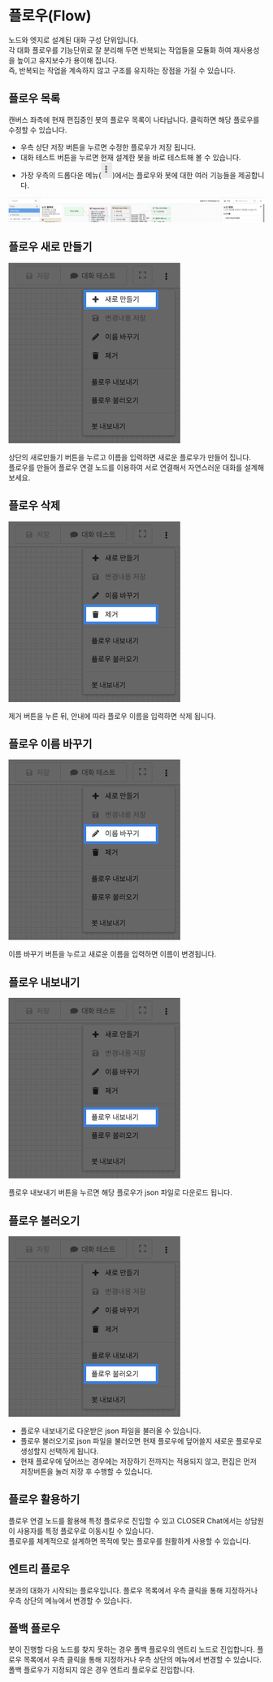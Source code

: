 # 플로우\(Flow\)

노드와 엣지로 설계된 대화 구성 단위입니다.  
각 대화 플로우를 기능단위로 잘 분리해 두면 반복되는 작업들을 모듈화 하여 재사용성을 높이고 유지보수가 용이해 집니다.  
즉, 반복되는 작업을 계속하지 않고 구조를 유지하는 장점을 가질 수 있습니다.

## 플로우 목록   <a id="flow-list"></a>

캔버스 좌측에 현재 편집중인 봇의 플로우 목록이 나타납니다. 클릭하면 해당 플로우를 수정할 수 있습니다.

* 우측 상단 저장 버튼을 누르면 수정한 플로우가 저장 됩니다. 
* 대화 테스트 버튼을 누르면 현재 설계한 봇을 바로 테스트해 볼 수 있습니다.
* 가장 우측의 드롭다운 메뉴\(![](../../.gitbook/assets/dropdown.png)\)에서는 플로우와 봇에 대한 여러 기능들을 제공합니다.

![](../../.gitbook/assets/flow_editor_.png)

## 플로우 새로 만들기   <a id="new-flow"></a>

![](../../.gitbook/assets/guide_flow_new.png)

상단의 새로만들기 버튼을 누르고 이름을 입력하면 새로운 플로우가 만들어 집니다.  
플로우를 만들어 플로우 연결 노드를 이용하여 서로 연결해서 자연스러운 대화를 설계해 보세요.

## 플로우 삭제   <a id="delete-flow"></a>

![](../../.gitbook/assets/guide_flow_delete.png)

제거 버튼을 누른 뒤, 안내에 따라 플로우 이름을 입력하면 삭제 됩니다.

## 플로우 이름 바꾸기   <a id="change-flow-name"></a>

![](../../.gitbook/assets/guide_flow_edit_name.png)

이름 바꾸기 버튼을 누르고 새로운 이름을 입력하면 이름이 변경됩니다.

## 플로우 내보내기   <a id="export-flow"></a>

![](../../.gitbook/assets/guide_flow_edit_.png)

플로우 내보내기 버튼을 누르면 해당 플로우가 json 파일로 다운로드 됩니다.

## 플로우 불러오기   <a id="import-flow"></a>

![](../../.gitbook/assets/guide_flow_edit_%20%281%29.png)

* 플로우 내보내기로 다운받은 json 파일을 불러올 수 있습니다.
* 플로우 불러오기로 json 파일을 불러오면 현재 플로우에 덮어쓸지 새로운 플로우로 생성할지 선택하게 됩니다.
* 현재 플로우에 덮어쓰는 경우에는 저장하기 전까지는 적용되지 않고, 편집은 먼저 저장버튼을 눌러 저장 후 수행할 수 있습니다.

## 플로우 활용하기   <a id="uses-flow"></a>

플로우 연결 노드를 활용해 특정 플로우로 진입할 수 있고 CLOSER Chat에서는 상담원이 사용자를 특정 플로우로 이동시킬 수 있습니다.  
플로우를 체계적으로 설계하면 목적에 맞는 플로우를 원활하게 사용할 수 있습니다.


## 엔트리 플로우 <a id="entry-flow"></a>

봇과의 대화가 시작되는 플로우입니다.
플로우 목록에서 우측 클릭을 통해 지정하거나 우측 상단의 메뉴에서 변경할 수 있습니다.

## 폴백 플로우 <a id="fallback-flow"></a>

봇이 진행할 다음 노드를 찾지 못하는 경우 폴백 플로우의 엔트리 노드로 진입합니다.
플로우 목록에서 우측 클릭을 통해 지정하거나 우측 상단의 메뉴에서 변경할 수 있습니다.
폴백 플로우가 지정되지 않은 경우 엔트리 플로우로 진입합니다.
